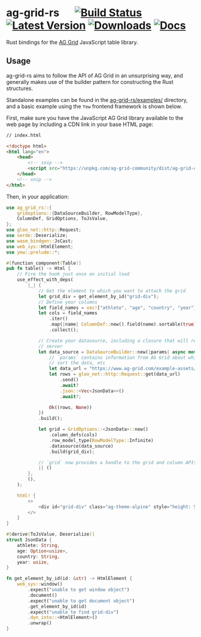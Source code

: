 # ag-grid-rs &emsp; [![Build Status]][actions] [![Latest Version]][crates.io] [![Downloads]][crates.io] [![Docs]][docs.rs]

[Build Status]: https://img.shields.io/github/workflow/status/mfreeborn/ag-grid-rs/CI/main
[actions]: https://github.com/mfreeborn/ag-grid-rs/actions?query=branch%3Amain
[Latest Version]: https://img.shields.io/crates/v/ag-grid-rs.svg
[Downloads]: https://img.shields.io/crates/d/ag-grid-rs.svg
[crates.io]: https://crates.io/crates/ag-grid-rs
[Docs]: https://img.shields.io/badge/docs-latest-blue.svg
[docs.rs]: https://docs.rs/ag-grid-rs/latest/ag_grid_rs

Rust bindings for the [AG Grid](https://www.ag-grid.com/) JavaScript table library.

## Usage

ag-grid-rs aims to follow the API of AG Grid in an unsurprising way, and generally makes use of the builder pattern for constructing the Rust structures.

Standalone examples can be found in the [ag-grid-rs/examples/](https://github.com/mfreeborn/ag-grid-rs/tree/main/examples) directory, and a basic example using the `Yew` frontend framework is shown below.

First, make sure you have the JavaScript AG Grid library available to the web page by including a CDN link in your base HTML page:

```html
// index.html

<!doctype html>
<html lang="en">
    <head>
        <!-- snip -->
        <script src="https://unpkg.com/ag-grid-community/dist/ag-grid-community.min.js"></script>
    </head>
    <!-- snip -->
</html>
```

Then, in your application:

```rust
use ag_grid_rs::{
    gridoptions::{DataSourceBuilder, RowModelType},
    ColumnDef, GridOptions, ToJsValue, 
};
use gloo_net::http::Request;
use serde::Deserialize;
use wasm_bindgen::JsCast;
use web_sys::HtmlElement;
use yew::prelude::*;

#[function_component(Table)]
pub fn table() -> Html {
    // Fire the hook just once on initial load
    use_effect_with_deps(
        |_| {
            // Get the element to which you want to attach the grid
            let grid_div = get_element_by_id("grid-div");
            // Define your columns
            let field_names = vec!["athlete", "age", "country", "year"];
            let cols = field_names
                .iter()
                .map(|name| ColumnDef::new().field(name).sortable(true))
                .collect();

            // Create your datasource, including a closure that will return rows from the
            // server
            let data_source = DataSourceBuilder::new(|params| async move {
                // `params` contains information from AG Grid about which rows to get, how to
                // sort the data, etc
                let data_url = "https://www.ag-grid.com/example-assets/olympic-winners.json";
                let rows = gloo_net::http::Request::get(data_url)
                    .send()
                    .await?
                    .json::<Vec<JsonData>>()
                    .await?;

                Ok((rows, None))
            })
            .build();

            let grid = GridOptions::<JsonData>::new()
                .column_defs(cols)
                .row_model_type(RowModelType::Infinite)
                .datasource(data_source)
                .build(grid_div);

            // `grid` now provides a handle to the grid and column APIs
            || ()
        },
        (),
    );

    html! {
        <>
            <div id="grid-div" class="ag-theme-alpine" style="height: 500px"/>
        </>
    }
}

#[derive(ToJsValue, Deserialize)]
struct JsonData {
    athlete: String,
    age: Option<usize>,
    country: String,
    year: usize,
}

fn get_element_by_id(id: &str) -> HtmlElement {
    web_sys::window()
        .expect("unable to get window object")
        .document()
        .expect("unable to get document object")
        .get_element_by_id(id)
        .expect("unable to find grid-div")
        .dyn_into::<HtmlElement>()
        .unwrap()
}
```